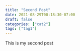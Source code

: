 ```yaml
---
title: "Second Post"
date: 2021-08-29T00:18:30-07:00
draft: false
categories: ["cat2"]
tags: ["tag1"]
---
```

This is my second post
